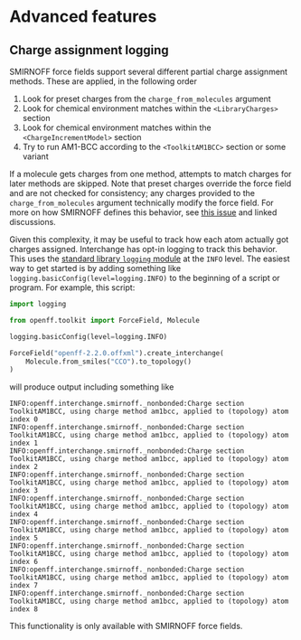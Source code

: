 # Advanced features

## Charge assignment logging

SMIRNOFF force fields support several different partial charge assignment methods. These are applied, in the following order

1. Look for preset charges from the `charge_from_molecules` argument
1. Look for chemical environment matches within the `<LibraryCharges>` section
1. Look for chemical environment matches within the `<ChargeIncrementModel>` section
1. Try to run AM1-BCC according to the `<ToolkitAM1BCC>` section or some variant

If a molecule gets charges from one method, attempts to match charges for later methods are skipped. Note that preset charges override the force field and are not checked for consistency; any charges provided to the `charge_from_molecules` argument technically modify the force field. For more on how SMIRNOFF defines this behavior, see [this issue](https://github.com/openforcefield/standards/issues/68) and linked discussions.

Given this complexity, it may be useful to track how each atom actually got charges assigned. Interchange has opt-in logging to track this behavior. This uses the [standard library `logging` module](https://docs.python.org/3/library/logging.html) at the `INFO` level. The easiest way to get started is by adding something like `logging.basicConfig(level=logging.INFO)` to the beginning of a script or program. For example, this script:

```python
import logging

from openff.toolkit import ForceField, Molecule

logging.basicConfig(level=logging.INFO)

ForceField("openff-2.2.0.offxml").create_interchange(
    Molecule.from_smiles("CCO").to_topology()
)
```

will produce output including something like

```shell
INFO:openff.interchange.smirnoff._nonbonded:Charge section ToolkitAM1BCC, using charge method am1bcc, applied to (topology) atom index 0
INFO:openff.interchange.smirnoff._nonbonded:Charge section ToolkitAM1BCC, using charge method am1bcc, applied to (topology) atom index 1
INFO:openff.interchange.smirnoff._nonbonded:Charge section ToolkitAM1BCC, using charge method am1bcc, applied to (topology) atom index 2
INFO:openff.interchange.smirnoff._nonbonded:Charge section ToolkitAM1BCC, using charge method am1bcc, applied to (topology) atom index 3
INFO:openff.interchange.smirnoff._nonbonded:Charge section ToolkitAM1BCC, using charge method am1bcc, applied to (topology) atom index 4
INFO:openff.interchange.smirnoff._nonbonded:Charge section ToolkitAM1BCC, using charge method am1bcc, applied to (topology) atom index 5
INFO:openff.interchange.smirnoff._nonbonded:Charge section ToolkitAM1BCC, using charge method am1bcc, applied to (topology) atom index 6
INFO:openff.interchange.smirnoff._nonbonded:Charge section ToolkitAM1BCC, using charge method am1bcc, applied to (topology) atom index 7
INFO:openff.interchange.smirnoff._nonbonded:Charge section ToolkitAM1BCC, using charge method am1bcc, applied to (topology) atom index 8
```

This functionality is only available with SMIRNOFF force fields.
